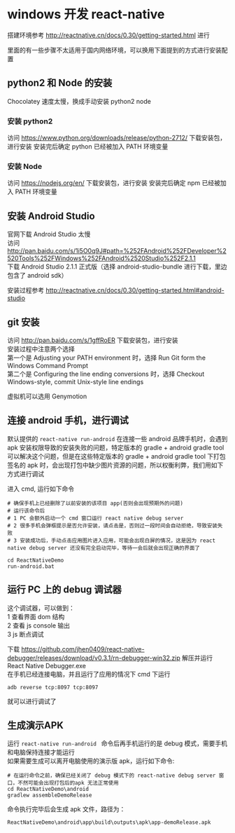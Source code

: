 # windows 开发 react-native

搭建环境参考 http://reactnative.cn/docs/0.30/getting-started.html 进行

里面的有一些步骤不太适用于国内网络环境，可以换用下面提到的方式进行安装配置

## python2 和 Node 的安装
Chocolatey 速度太慢，换成手动安装 python2 node

### 安装 python2
访问 https://www.python.org/downloads/release/python-2712/ 下载安装包，进行安装
安装完后确定 python 已经被加入 PATH 环境变量

### 安装 Node
访问 https://nodejs.org/en/ 下载安装包，进行安装
安装完后确定 npm 已经被加入 PATH 环境变量


## 安装 Android Studio
官网下载 Android Studio 太慢  
访问  
http://pan.baidu.com/s/1i5O0q9J#path=%252FAndroid%252FDeveloper%2520Tools%252FWindows%252FAndroid%2520Studio%252F2.1.1  
下载 Android Studio 2.1.1 正式版（选择 android-studio-bundle 进行下载，里边包含了 android sdk）

安装过程参考 http://reactnative.cn/docs/0.30/getting-started.html#android-studio  

## git 安装
访问 http://pan.baidu.com/s/1gffRoER 下载安装包，进行安装  
安装过程中注意两个选择  
第一个是 Adjusting your PATH environment 时，选择 Run Git form the Windows Command Prompt    
第二个是 Configuring the line ending conversions 时，选择 Checkout Windows-style, commit Unix-style line endings  

虚拟机可以选用 Genymotion

## 连接 android 手机，进行调试

默认提供的 `react-native run-android` 在连接一些 android 品牌手机时，会遇到 apk 安装权限导致的安装失败的问题，特定版本的 gradle + android gradle tool 可以解决这个问题，但是在这些特定版本的 gradle + android gradle tool 下打包签名的 apk 时，会出现打包中缺少图片资源的问题，所以权衡利弊，我们用如下方式进行调试

进入 cmd, 运行如下命令
```
# 确保手机上已经删除了以前安装的该项目 app(否则会出现预期外的问题)
# 运行该命令后
# 1 PC 会额外启动一个 cmd 窗口运行 react native debug server
# 2 很多手机会弹框提示是否允许安装，请点击是，否则过一段时间会自动拒绝，导致安装失败
# 3 安装成功后，手动点击应用图片进入应用，可能会出现白屏的情况，这是因为 react native debug server 还没有完全启动完毕，等待一会后就会出现正确的界面了

cd ReactNativeDemo
run-android.bat
```

## 运行 PC 上的 debug 调试器
这个调试器，可以做到：  
1 查看界面 dom 结构  
2 查看 js console 输出  
3 js 断点调试  

下载 https://github.com/jhen0409/react-native-debugger/releases/download/v0.3.1/rn-debugger-win32.zip
解压并运行 React Native Debugger.exe  
在手机已经连接电脑，并且运行了应用的情况下
cmd 下运行
```
adb reverse tcp:8097 tcp:8097
```
就可以进行调试了

## 生成演示APK
运行 `react-native run-android ` 命令后再手机运行的是 debug 模式，需要手机和电脑保持连接才能运行  
如果需要生成可以离开电脑使用的演示版 apk，运行如下命令:
```
# 在运行命令之前，确保已经关闭了 debug 模式下的 react-native debug server 窗口，不然可能会出现打包后的apk 无法正常使用
cd ReactNativeDemo\android
gradlew assembleDemoRelease
```
命令执行完毕后会生成 apk 文件，路径为：
```
ReactNativeDemo\android\app\build\outputs\apk\app-demoRelease.apk
```
